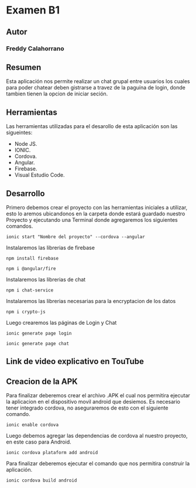 # Examen B1

## Autor

### Freddy Calahorrano 

## Resumen

Esta aplicación nos permite realizar un chat grupal entre usuarios los cuales para poder chatear deben gistrarse a travez de la paguína de login, donde tambien tienen la opcion de iniciar seción.


##  Herramientas

Las herramientas utilizadas para el desarollo de esta aplicación son las sigueintes:

* Node JS.
* IONIC.
* Cordova.
* Angular.
* Firebase.
* Visual Estudio Code.

## Desarrollo

Primero debemos crear el proyecto con las herramientas iniciales a utilizar, esto lo aremos ubicandonos en la carpeta donde estará guardado nuestro Proyecto y ejecutando una Terminal donde agregaremos los siguientes comandos.

```
ionic start "Nombre del proyecto" --cordova --angular
```

Instalaremos las librerias de firebase
```
npm install firebase
```
```
npm i @angular/fire
```
Instalaremos las librerias de chat
```
npm i chat-service
```
Instalaremos las librerias necesarias para la encryptacion de los datos
```
npm i crypto-js
```
Luego crearemos las páginas de Login y Chat
```
ionic generate page login
```
```
ionic generate page chat
```

## Link de video explicativo en TouTube


## Creacion de la APK

Para finalizar deberemos crear el archivo .APK el cual nos permitira ejecutar la aplicacion en el dispositivo movil android que desiemos.
Es necesario tener integrado cordova, no aseguraremos de esto con el siguiente comando.
```
ionic enable cordova
```
Luego debemos agregar las dependencias de cordova al nuestro proyecto, en este caso para Android.
```
ionic cordova plataform add android
```
Para finalizar deberemos ejecutar el comando que nos permitira construir la aplicación.
```
ionic cordova build android
```

